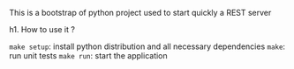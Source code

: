 This is a bootstrap of python project used to start quickly a REST server

h1. How to use it ?

`make setup`: install python distribution and all necessary dependencies
`make`: run unit tests
`make run`: start the application 